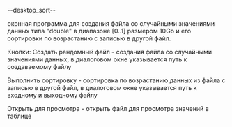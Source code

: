 --desktop_sort--

оконная программа для создания
файла со случайными значениями данных типа "double" в диапазоне [0..1] размером 10Gb и его сортировки по возрастанию с записью в другой файл.

Кнопки:
Создать рандомный файл - создания файла со случайными значениями данных, в диалоговом окне указывается путь к создаваемому файлу

Выполнить сортировку - сортировка по возрастанию данных из файла с записью в другой файл, в диалоговом окне указывается путь к входному и выходному файлу

Открыть для просмотра - открыть файл для просмотра значений в таблице
